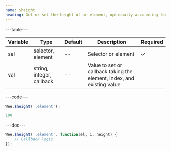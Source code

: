 ```yaml
---
name: $height
heading: Get or set the height of an element, optionally accounting for margin
---
```


---table---

| Variable | Type                      | Default | Description                                                            | Required |
| -------- | ------------------------- | ------- | ---------------------------------------------------------------------- | -------- |
| sel      | selector, element         | --      | Selector or element                                                    | &#10003; |
| val      | string, integer, callback | --      | Value to set or callback taking the element, index, and existing value |          |

---code---

```javascript
Wee.$height('.element');
```

```javascript
100
```

---doc---

```javascript
Wee.$height('.element', function(el, i, height) {
	// Callback logic
});
```